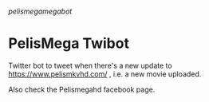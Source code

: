 ###### pelismegamegabot
# PelisMega Twibot

Twitter bot to tweet when there's a new update to https://www.pelismkvhd.com/ , i.e. a new movie uploaded.

Also check the Pelismegahd facebook page.
